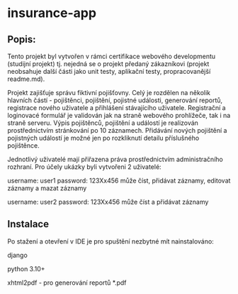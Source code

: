 # insurance-app

## Popis:
Tento projekt byl vytvořen v rámci certifikace webového developmentu (studijní projekt) tj. nejedná se o projekt předaný zákazníkovi (projekt neobsahuje další části jako unit testy, aplikační testy, propracovanější readme.md).

Projekt zajišťuje správu fiktivní pojišťovny. Celý je rozdělen na několik hlavních částí - pojištěnci, pojištění, pojistné události, generování reportů, registrace nového uživatele a přihlášení stávajícího uživatele.
Registrační a loginovacé formulář je validován jak na straně webového prohlížeče, tak i na straně serveru.
Výpis pojištěnců, pojištění a událostí je realizován prostřednictvím stránkování po 10 záznamech.
Přidávání nových pojištění a pojistných událostí je možné jen po rozkliknutí detailu příslušného pojištěnce.


Jednotlivý uživatelé mají přiřazena práva prostřednictvím administračního rozhraní. Pro účely ukázky byli vytvořeni 2 uživatelé:

username: user1     password: 123Xx456      může číst, přidávat záznamy, editovat záznamy a mazat záznamy

username: user2     password: 123Xx456      může číst a přidávat záznamy


## Instalace
Po stažení a otevření v IDE je pro spuštění nezbytné mít nainstalováno:

django 

python 3.10+

xhtml2pdf        - pro generování reportů *.pdf
